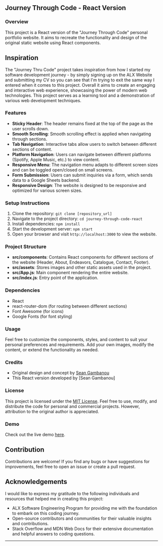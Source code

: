 ## Journey Through Code - React Version

### Overview
This project is a React version of the "Journey Through Code" personal portfolio website. It aims to recreate the functionality and design of the original static website using React components.

## Inspiration

The "Journey Thru Code" project takes inspiration from how I started my software development journey - by simply signing up on the ALX Website and submitting my CV so you can see that I'm trying to exit the same way I entered when it comes to this project. Overall it aims to create an engaging and interactive web experience, showcasing the power of modern web technologies. This project serves as a learning tool and a demonstration of various web development techniques.

### Features
- **Sticky Header**: The header remains fixed at the top of the page as the user scrolls down.
- **Smooth Scrolling**: Smooth scrolling effect is applied when navigating through sections.
- **Tab Navigation**: Interactive tabs allow users to switch between different sections of content.
- **Platform Navigation**: Users can navigate between different platforms (Spotify, Apple Music, etc.) to view content.
- **Responsive Menu**: The navigation menu adapts to different screen sizes and can be toggled open/closed on small screens.
- **Form Submission**: Users can submit inquiries via a form, which sends data to a Google Sheets backend.
- **Responsive Design**: The website is designed to be responsive and optimized for various screen sizes.

### Setup Instructions
1. Clone the repository: `git clone [repository_url]`
2. Navigate to the project directory: `cd journey-through-code-react`
3. Install dependencies: `npm install`
4. Start the development server: `npm start`
5. Open your browser and visit `http://localhost:3000` to view the website.

### Project Structure
- **src/components**: Contains React components for different sections of the website (Header, About, Endeavors, Catalogue, Contact, Footer).
- **src/assets**: Stores images and other static assets used in the project.
- **src/App.js**: Main component rendering the entire website.
- **src/index.js**: Entry point of the application.

### Dependencies
- React
- react-router-dom (for routing between different sections)
- Font Awesome (for icons)
- Google Fonts (for font styling)

### Usage
Feel free to customize the components, styles, and content to suit your personal preferences and requirements. Add your own images, modify the content, or extend the functionality as needed.

### Credits
- Original design and concept by [Sean Gambanou](mailto:seangamabanou9@gmail.com)
- This React version developed by [Sean Gambanou]

### License
This project is licensed under the [MIT License](LICENSE). Feel free to use, modify, and distribute the code for personal and commercial projects. However, attribution to the original author is appreciated.

### Demo
Check out the live demo [here](https://seangam13.github.io/JourneyThruCode/).

## Contribution

Contributions are welcome! If you find any bugs or have suggestions for improvements, feel free to open an issue or create a pull request.

## Acknowledgements

I would like to express my gratitude to the following individuals and resources that helped me in creating this project:

- ALX Software Engineering Program for providing me with the foundation to embark on this coding journey.
- Open-source contributors and communities for their valuable insights and contributions.
- Stack Overflow and MDN Web Docs for their extensive documentation and helpful answers to coding questions.

---
